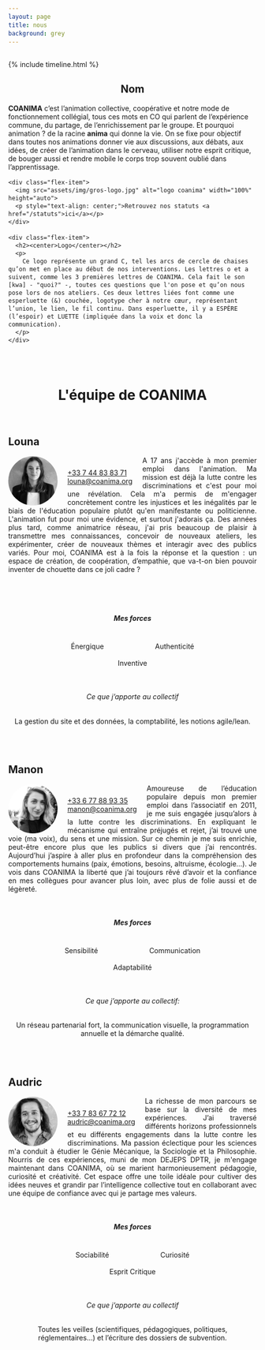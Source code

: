 ```yaml
---
layout: page
title: nous
background: grey
---
```

<head>
<script src="https://kit.fontawesome.com/ab10f6b37e.js" crossorigin="anonymous"></script>
</head>

<section class="page-section nous-section">
  <div class="container">
    <div class="row">
      <div class="col-lg-12 text-center">
        <h2 class="section-heading text-uppercase"></h2>
      </div>
    </div>
  </div>
</section>

{% include timeline.html %}


<div class="container">
  <div class="flex-container">
    <div class="flex-item">
      <h2><center>Nom</center></h2>
      <p>
        <strong>COANIMA</strong> c’est l’animation collective, coopérative et notre mode de fonctionnement collégial, tous ces mots en CO qui parlent de l’expérience commune, du partage, de l’enrichissement par le groupe. Et pourquoi animation ? de la racine <strong>anima</strong> qui donne la vie. On se fixe pour objectif dans toutes nos animations donner vie aux discussions, aux débats, aux idées, de créer de l’animation dans le cerveau, utiliser notre esprit critique, de bouger aussi et rendre mobile le corps trop souvent oublié dans l’apprentissage.
      </p>
    </div>

    <div class="flex-item">
      <img src="assets/img/gros-logo.jpg" alt="logo coanima" width="100%" height="auto">
      <p style="text-align: center;">Retrouvez nos statuts <a href="/statuts">ici</a></p>
    </div>

    <div class="flex-item">
      <h2><center>Logo</center></h2>
      <p>
        Ce logo représente un grand C, tel les arcs de cercle de chaises qu’on met en place au début de nos interventions. Les lettres o et a suivent, comme les 3 premières lettres de COANIMA. Cela fait le son [kwa] - "quoi?" -, toutes ces questions que l'on pose et qu’on nous pose lors de nos ateliers. Ces deux lettres liées font comme une esperluette (&) couchée, logotype cher à notre cœur, représentant l’union, le lien, le fil continu. Dans esperluette, il y a ESPÈRE (l’espoir) et LUETTE (impliquée dans la voix et donc la communication).
      </p>
    </div>
  </div>
</div>

<br> <!-- Ajoute un saut de ligne -->
<br> <!-- Ajoute un saut de ligne -->

# <center>L'équipe de COANIMA</center>
<br> <!-- Ajoute un saut de ligne -->

## Louna

<div style="float: left; margin-right: 20px; border-radius: 50px; width: 100px; height: 100px;">
  <img src="assets/img/team/photo-louna-500x500.jpg" alt="Louna" style="width: 100%; height: 100%; border-radius: 50%;" />
</div>

<!-- Informations de contact de Louna -->
<div class="contact-info">
  <i class="fa-solid fa-phone fa-lg" style="color: #49A695;"></i> <a href="tel:+33744838371">+33 7 44 83 83 71</a> <br>
  <i class="fa-solid fa-envelope fa-lg" style="color: #49A695;"></i> <a href="mailto:louna@coanima.org">louna@coanima.org</a>
</div>

<p class="description" style="text-align: justify;">A 17 ans j'accède à mon premier emploi dans l'animation. Ma mission est déjà la lutte contre les discriminations et c'est pour moi une révélation. Cela m'a permis de m'engager concrètement contre les injustices et les inégalités par le biais de l'éducation populaire plutôt qu'en manifestante ou politicienne. L'animation fut pour moi une évidence, et surtout j'adorais ça. Des années plus tard, comme animatrice réseau, j'ai pris beaucoup de plaisir à transmettre mes connaissances, concevoir de nouveaux ateliers, les expérimenter, créer de nouveaux thèmes et interagir avec des publics variés. Pour moi, COANIMA est à la fois la réponse et la question : un espace de création, de coopération, d’empathie, que va-t-on bien pouvoir inventer de chouette dans ce joli cadre ?</p>

<style>
/* Styles pour la version ordinateur */
.contact-info {
  float: left;
  margin-top: 25px;
  margin-right: 20px;
}

/* Styles pour la version mobile (écran de moins de 600px de largeur) */
@media (max-width: 600px) {
  .contact-info {
    float: none;
    margin: 0;
  }
  .description {
    margin-top: 25px;
  }
}
</style>


<br> <!-- Ajoute un saut de ligne -->

<br> <!-- Ajoute un saut de ligne -->

##### <center>Mes forces</center>

<div style="text-align: center;">
  <div style="display: inline-block; text-align: center; margin-right: 50px;margin-left: 50px;">
    <i class="fa-solid fa-sun fa-3x" style="color: #49A695;"></i><br>
    Énergique
  </div>

  <div style="display: inline-block; text-align: center; margin-right: 50px;margin-left: 50px;">
    <i class="fa-regular fa-copyright fa-3x" style="color: #49A695;"></i><br>
    Authenticité
  </div>

  <div style="display: inline-block; text-align: center; margin-right: 50px;margin-left: 50px;">
    <i class="fa-solid fa-lightbulb fa-3x" style="color: #49A695;"></i><br>
    Inventive
  </div>
</div>

<br> <!-- Ajoute un saut de ligne -->

###### <center>Ce que j’apporte au collectif </center>
<center>La gestion du site et des données, la comptabilité, les notions agile/lean.</center>

<br> <!-- Ajoute un saut de ligne -->
<br> <!-- Ajoute un saut de ligne -->

## Manon

<div style="float: left; margin-right: 20px; border-radius: 50px; width: 100px; height: 100px;">
  <img src="assets/img/team/photo-manon-500x500.jpeg" alt="Louna" style="width: 100%; height: 100%; border-radius: 50%;" />
</div>

<!-- Informations de contact de Louna -->
<div class="contact-info">
  <i class="fa-solid fa-phone fa-lg" style="color: #49A695;"></i> <a href="tel:+33677889335">+33 6 77 88 93 35</a> <br>
  <i class="fa-solid fa-envelope fa-lg" style="color: #49A695;"></i> <a href="mailto:manon@coanima.org">manon@coanima.org</a>
</div>

<p class="description" style="text-align: justify;">Amoureuse de l’éducation populaire depuis mon premier emploi dans l’associatif en 2011, je me suis engagée jusqu’alors à la lutte contre les discriminations. En expliquant le mécanisme qui entraîne préjugés et rejet, j’ai trouvé une voie (ma voix), du sens et une mission. Sur ce chemin je me suis enrichie, peut-être encore plus que les publics si divers que j’ai rencontrés. Aujourd’hui j’aspire à aller plus en profondeur dans la compréhension des comportements humains (paix, émotions, besoins, altruisme, écologie…). Je vois dans COANIMA la liberté que j’ai toujours rêvé d’avoir et la confiance en mes collègues pour avancer plus loin, avec plus de folie aussi et de légèreté.</p>

<style>
/* Styles pour la version ordinateur */
.contact-info {
  float: left;
  margin-top: 25px;
  margin-right: 20px;
}

/* Styles pour la version mobile (écran de moins de 600px de largeur) */
@media (max-width: 600px) {
  .contact-info {
    float: none;
    margin: 0;
  }
  .description {
    margin-top: 25px;
  }
}
</style>


<br> <!-- Ajoute un saut de ligne -->

##### <center>Mes forces</center>
<div style="text-align: center;">
  <div style="display: inline-block; text-align: center; margin-right: 50px;margin-left: 50px;">
    <i class="fa-solid fa-heart-pulse fa-3x" style="color: #49A695;"></i><br>
    Sensibilité
  </div>

  <div style="display: inline-block; text-align: center; margin-right: 50px;margin-left: 50px;">
    <i class="fa-regular fa-comments fa-3x" style="color: #49A695;"></i><br>
    Communication
  </div>

  <div style="display: inline-block; text-align: center; margin-right: 50px;margin-left: 50px;">
    <i class="fa-brands fa-hotjar fa-3x" style="color: #49A695;"></i><br>
    Adaptabilité
  </div>
</div>

<br> <!-- Ajoute un saut de ligne -->

###### <center>Ce que j’apporte au collectif:</center> 
<center>
Un réseau partenarial fort, la communication visuelle, la programmation annuelle et la démarche qualité.</center>



<br> <!-- Ajoute un saut de ligne -->
<br> <!-- Ajoute un saut de ligne -->


## Audric

<div style="float: left; margin-right: 20px; border-radius: 50px; width: 100px; height: 100px;">
  <img src="assets/img/team/photo-audric-500x500.jpg" alt="Louna" style="width: 100%; height: 100%; border-radius: 50%;" />
</div>

<!-- Informations de contact de Louna -->
<div class="contact-info">
  <i class="fa-solid fa-phone fa-lg" style="color: #49A695;"></i> <a href="tel:+33783677212">+33 7 83 67 72 12</a> <br>
  <i class="fa-solid fa-envelope fa-lg" style="color: #49A695;"></i> <a href="mailto:audric@coanima.org">audric@coanima.org</a>
</div>

<p class="description" style="text-align: justify;">La richesse de mon parcours se base sur la diversité de mes expériences. J’ai traversé différents horizons professionnels et eu différents engagements dans la lutte contre les discriminations. Ma passion éclectique pour les sciences m'a conduit à étudier le Génie Mécanique, la Sociologie et la Philosophie. Nourris de ces expériences, muni de mon DEJEPS DPTR, je m'engage maintenant dans COANIMA, où se marient harmonieusement pédagogie, curiosité et créativité. Cet espace offre une toile idéale pour cultiver des idées neuves et grandir par l’intelligence collective tout en collaborant avec une équipe de confiance avec qui je partage mes valeurs.</p>

<style>
/* Styles pour la version ordinateur */
.contact-info {
  float: left;
  margin-top: 25px;
  margin-right: 20px;
}

/* Styles pour la version mobile (écran de moins de 600px de largeur) */
@media (max-width: 600px) {
  .contact-info {
    float: none;
    margin: 0;
  }
  .description {
    margin-top: 25px;
  }
}
</style>


<br> <!-- Ajoute un saut de ligne -->

##### <center>Mes forces</center>

<div style="text-align: center;">
  <div style="display: inline-block; text-align: center; margin-right: 50px;margin-left: 50px;">
    <i class="fa-solid fa-users fa-3x" style="color: #49A695;"></i><br>
    Sociabilité
  </div>

  <div style="display: inline-block; text-align: center; margin-right: 50px;margin-left: 50px;">
    <i class="fa-brands fa-searchengin fa-3x" style="color: #49A695;"></i><br>
    Curiosité
  </div>

  <div style="display: inline-block; text-align: center; margin-right: 50px;margin-left: 50px;">
    <i class="fa-solid fa-head-side-virus fa-3x" style="color: #49A695;"></i><br>
    Esprit Critique
  </div>
</div>

<br> <!-- Ajoute un saut de ligne -->

###### <center>Ce que j’apporte au collectif</center> 

<center>Toutes les veilles (scientifiques, pédagogiques, politiques, réglementaires…) et l’écriture des dossiers de subvention.</center>

<br> <!-- Ajoute un saut de ligne -->
<br> <!-- Ajoute un saut de ligne -->
